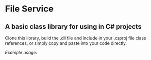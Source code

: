 # File Service
## A basic class library for using in C# projects
Clone this library, build the .dll file and include in your .csproj file class references, or simply copy and paste into your code directly.  

*Example usage*:
                
